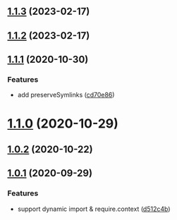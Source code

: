 ## [1.1.3](https://github.com/imcuttle/detect-dep/compare/v1.1.2...v1.1.3) (2023-02-17)

## [1.1.2](https://github.com/imcuttle/detect-dep/compare/v1.1.1...v1.1.2) (2023-02-17)

## [1.1.1](https://github.com/imcuttle/detect-dep/compare/v1.1.0...v1.1.1) (2020-10-30)

### Features

- add preserveSymlinks ([cd70e86](https://github.com/imcuttle/detect-dep/commit/cd70e86c7ddf1be13292efa45c9862653723c9cf))

# [1.1.0](https://github.com/imcuttle/detect-dep/compare/v1.0.2...v1.1.0) (2020-10-29)

## [1.0.2](https://github.com/imcuttle/detect-dep/compare/v1.0.1...v1.0.2) (2020-10-22)

## [1.0.1](https://github.com/imcuttle/detect-dep/compare/d512c4b41236344cd47bf500e50fe8fbce10d560...v1.0.1) (2020-09-29)

### Features

- support dynamic import & require.context ([d512c4b](https://github.com/imcuttle/detect-dep/commit/d512c4b41236344cd47bf500e50fe8fbce10d560))
